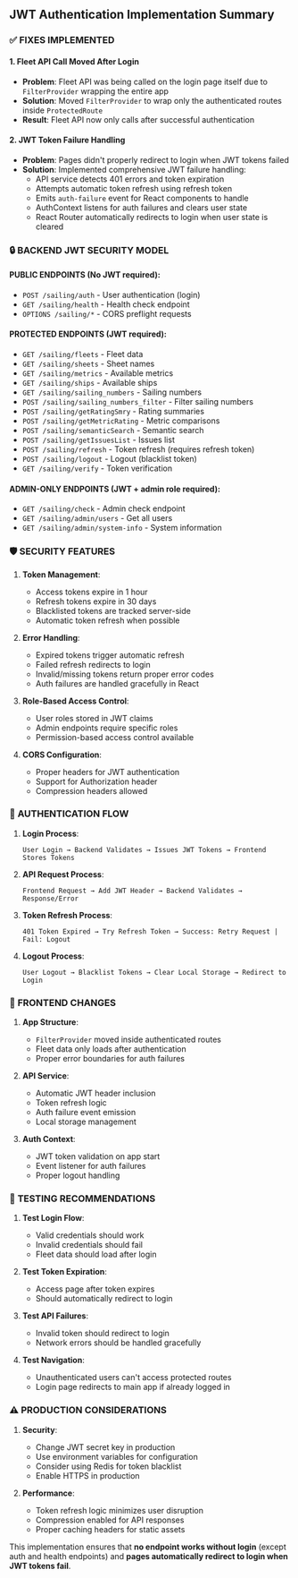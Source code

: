 ## JWT Authentication Implementation Summary

### ✅ **FIXES IMPLEMENTED**

#### 1. **Fleet API Call Moved After Login**
- **Problem**: Fleet API was being called on the login page itself due to `FilterProvider` wrapping the entire app
- **Solution**: Moved `FilterProvider` to wrap only the authenticated routes inside `ProtectedRoute`
- **Result**: Fleet API now only calls after successful authentication

#### 2. **JWT Token Failure Handling**
- **Problem**: Pages didn't properly redirect to login when JWT tokens failed
- **Solution**: Implemented comprehensive JWT failure handling:
  - API service detects 401 errors and token expiration
  - Attempts automatic token refresh using refresh token
  - Emits `auth-failure` event for React components to handle
  - AuthContext listens for auth failures and clears user state
  - React Router automatically redirects to login when user state is cleared

### 🔒 **BACKEND JWT SECURITY MODEL**

#### **PUBLIC ENDPOINTS** (No JWT required):
- `POST /sailing/auth` - User authentication (login)
- `GET /sailing/health` - Health check endpoint  
- `OPTIONS /sailing/*` - CORS preflight requests

#### **PROTECTED ENDPOINTS** (JWT required):
- `GET /sailing/fleets` - Fleet data
- `GET /sailing/sheets` - Sheet names
- `GET /sailing/metrics` - Available metrics  
- `GET /sailing/ships` - Available ships
- `GET /sailing/sailing_numbers` - Sailing numbers
- `POST /sailing/sailing_numbers_filter` - Filter sailing numbers
- `POST /sailing/getRatingSmry` - Rating summaries
- `POST /sailing/getMetricRating` - Metric comparisons
- `POST /sailing/semanticSearch` - Semantic search
- `POST /sailing/getIssuesList` - Issues list
- `POST /sailing/refresh` - Token refresh (requires refresh token)
- `POST /sailing/logout` - Logout (blacklist token)
- `GET /sailing/verify` - Token verification

#### **ADMIN-ONLY ENDPOINTS** (JWT + admin role required):
- `GET /sailing/check` - Admin check endpoint
- `GET /sailing/admin/users` - Get all users
- `GET /sailing/admin/system-info` - System information

### 🛡️ **SECURITY FEATURES**

1. **Token Management**:
   - Access tokens expire in 1 hour
   - Refresh tokens expire in 30 days
   - Blacklisted tokens are tracked server-side
   - Automatic token refresh when possible

2. **Error Handling**:
   - Expired tokens trigger automatic refresh
   - Failed refresh redirects to login
   - Invalid/missing tokens return proper error codes
   - Auth failures are handled gracefully in React

3. **Role-Based Access Control**:
   - User roles stored in JWT claims
   - Admin endpoints require specific roles
   - Permission-based access control available

4. **CORS Configuration**:
   - Proper headers for JWT authentication
   - Support for Authorization header
   - Compression headers allowed

### 🔄 **AUTHENTICATION FLOW**

1. **Login Process**:
   ```
   User Login → Backend Validates → Issues JWT Tokens → Frontend Stores Tokens
   ```

2. **API Request Process**:
   ```
   Frontend Request → Add JWT Header → Backend Validates → Response/Error
   ```

3. **Token Refresh Process**:
   ```
   401 Token Expired → Try Refresh Token → Success: Retry Request | Fail: Logout
   ```

4. **Logout Process**:
   ```
   User Logout → Blacklist Tokens → Clear Local Storage → Redirect to Login
   ```

### 📱 **FRONTEND CHANGES**

1. **App Structure**:
   - `FilterProvider` moved inside authenticated routes
   - Fleet data only loads after authentication
   - Proper error boundaries for auth failures

2. **API Service**:
   - Automatic JWT header inclusion
   - Token refresh logic
   - Auth failure event emission
   - Local storage management

3. **Auth Context**:
   - JWT token validation on app start
   - Event listener for auth failures
   - Proper logout handling

### 🧪 **TESTING RECOMMENDATIONS**

1. **Test Login Flow**:
   - Valid credentials should work
   - Invalid credentials should fail
   - Fleet data should load after login

2. **Test Token Expiration**:
   - Access page after token expires
   - Should automatically redirect to login

3. **Test API Failures**:
   - Invalid token should redirect to login
   - Network errors should be handled gracefully

4. **Test Navigation**:
   - Unauthenticated users can't access protected routes
   - Login page redirects to main app if already logged in

### ⚠️ **PRODUCTION CONSIDERATIONS**

1. **Security**:
   - Change JWT secret key in production
   - Use environment variables for configuration
   - Consider using Redis for token blacklist
   - Enable HTTPS in production

2. **Performance**:
   - Token refresh logic minimizes user disruption
   - Compression enabled for API responses
   - Proper caching headers for static assets

This implementation ensures that **no endpoint works without login** (except auth and health endpoints) and **pages automatically redirect to login when JWT tokens fail**.

